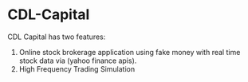 # CDL-Capital

CDL Capital has two features:

1. Online stock brokerage application using fake money with real time stock data via (yahoo finance apis).
2. High Frequency Trading Simulation
